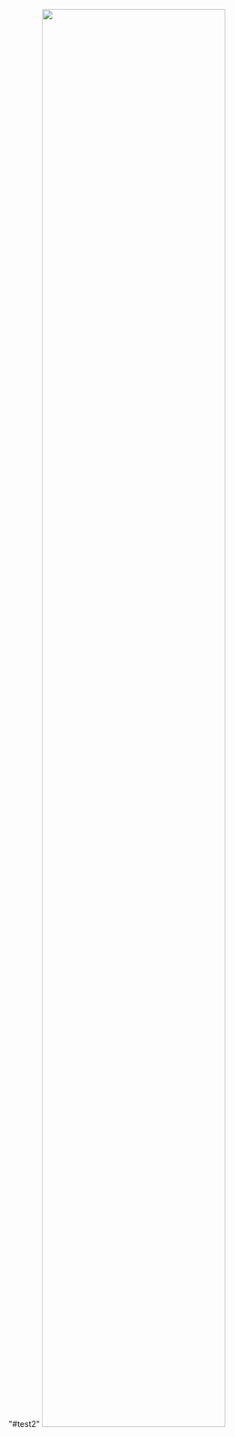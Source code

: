 "#test2"
<img src="https://user-images.githubusercontent.com/69755626/108626098-62b06100-7489-11eb-9e63-b0aa458e0303.PNG" width="80%"></img> 
